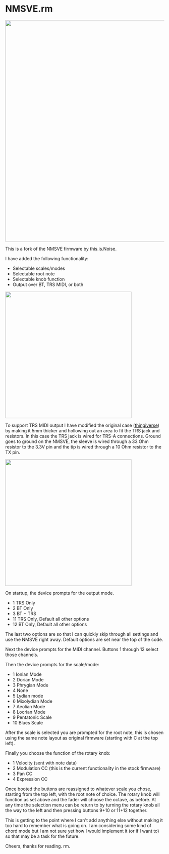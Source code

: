 # NMSVE.rm
<img src="https://raw.githubusercontent.com/hunked/NMCode/main/images/01.jpg" width="700">

This is a fork of the NMSVE firmware by this.is.Noise.

I have added the following functionality:
* Selectable scales/modes
* Selectable root note
* Selectable knob function
* Output over BT, TRS MIDI, or both

<img src="https://raw.githubusercontent.com/hunked/NMCode/main/images/02.jpg" width="400">

To support TRS MIDI output I have modified the original case (<a href=https://www.thingiverse.com/thing:5356460>thingiverse</a>) by making it 5mm thicker and hollowing out an area to fit the TRS jack and resistors. In this case the TRS jack is wired for TRS-A connections. Ground goes to ground on the NMSVE, the sleeve is wired through a 33 Ohm resistor to the 3.3V pin and the tip is wired through a 10 Ohm resistor to the TX pin. 

<img src="https://raw.githubusercontent.com/hunked/NMCode/main/images/03.jpg" width="400">

On startup, the device prompts for the output mode. 

* 1 TRS Only
* 2 BT Only
* 3 BT + TRS
* 11 TRS Only, Default all other options
* 12 BT Only, Default all other options

The last two options are so that I can quickly skip through all settings and use the NMSVE right away. 
Default options are set near the top of the code.

Next the device prompts for the MIDI channel. Buttons 1 through 12 select those channels.

Then the device prompts for the scale/mode:

* 1 Ionian Mode
* 2	Dorian Mode
* 3	Phrygian Mode
* 4	None
* 5	Lydian mode
* 6	Mixolydian Mode
* 7	Aeolian Mode
* 8	Locrian Mode
* 9 Pentatonic Scale
* 10 Blues Scale

After the scale is selected you are prompted for the root note, this is chosen using the same note layout as original firmware (starting with C at the top left).

Finally you choose the function of the rotary knob:

* 1 Velocity (sent with note data)
* 2 Modulation CC (this is the current functionality in the stock firmware)
* 3 Pan CC
* 4 Expression CC

Once booted the buttons are reassigned to whatever scale you chose, starting from the top left, with the root note of choice. The rotary knob will function as set above and the fader will choose the octave, as before. At any time the selection menu can be return to by turning the rotary knob all the way to the left and then pressing buttons 9+10 or 11+12 together.

This is getting to the point where I can't add anything else without making it too hard to remember what is going on. I am considering some kind of chord mode but I am not sure yet how I would implement it (or if I want to) so that may be a task for the future.

Cheers, thanks for reading.
rm.

